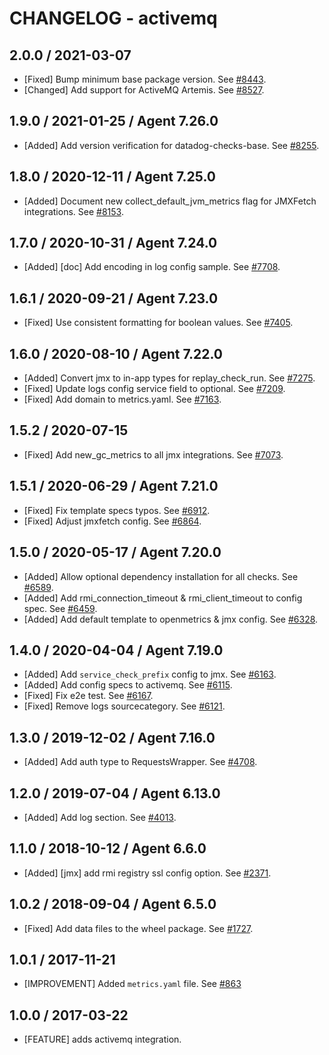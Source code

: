# CHANGELOG - activemq

## 2.0.0 / 2021-03-07

* [Fixed] Bump minimum base package version. See [#8443](https://github.com/DataDog/integrations-core/pull/8443).
* [Changed] Add support for ActiveMQ Artemis. See [#8527](https://github.com/DataDog/integrations-core/pull/8527).

## 1.9.0 / 2021-01-25 / Agent 7.26.0

* [Added] Add version verification for datadog-checks-base. See [#8255](https://github.com/DataDog/integrations-core/pull/8255).

## 1.8.0 / 2020-12-11 / Agent 7.25.0

* [Added] Document new collect_default_jvm_metrics flag for JMXFetch integrations. See [#8153](https://github.com/DataDog/integrations-core/pull/8153).

## 1.7.0 / 2020-10-31 / Agent 7.24.0

* [Added] [doc] Add encoding in log config sample. See [#7708](https://github.com/DataDog/integrations-core/pull/7708).

## 1.6.1 / 2020-09-21 / Agent 7.23.0

* [Fixed] Use consistent formatting for boolean values. See [#7405](https://github.com/DataDog/integrations-core/pull/7405).

## 1.6.0 / 2020-08-10 / Agent 7.22.0

* [Added] Convert jmx to in-app types for replay_check_run. See [#7275](https://github.com/DataDog/integrations-core/pull/7275).
* [Fixed] Update logs config service field to optional. See [#7209](https://github.com/DataDog/integrations-core/pull/7209).
* [Fixed] Add domain to metrics.yaml. See [#7163](https://github.com/DataDog/integrations-core/pull/7163).

## 1.5.2 / 2020-07-15

* [Fixed] Add new_gc_metrics to all jmx integrations. See [#7073](https://github.com/DataDog/integrations-core/pull/7073).

## 1.5.1 / 2020-06-29 / Agent 7.21.0

* [Fixed] Fix template specs typos. See [#6912](https://github.com/DataDog/integrations-core/pull/6912).
* [Fixed] Adjust jmxfetch config. See [#6864](https://github.com/DataDog/integrations-core/pull/6864).

## 1.5.0 / 2020-05-17 / Agent 7.20.0

* [Added] Allow optional dependency installation for all checks. See [#6589](https://github.com/DataDog/integrations-core/pull/6589).
* [Added] Add rmi_connection_timeout & rmi_client_timeout to config spec. See [#6459](https://github.com/DataDog/integrations-core/pull/6459).
* [Added] Add default template to openmetrics & jmx config. See [#6328](https://github.com/DataDog/integrations-core/pull/6328).

## 1.4.0 / 2020-04-04 / Agent 7.19.0

* [Added] Add `service_check_prefix` config to jmx. See [#6163](https://github.com/DataDog/integrations-core/pull/6163).
* [Added] Add config specs to activemq. See [#6115](https://github.com/DataDog/integrations-core/pull/6115).
* [Fixed] Fix e2e test. See [#6167](https://github.com/DataDog/integrations-core/pull/6167).
* [Fixed] Remove logs sourcecategory. See [#6121](https://github.com/DataDog/integrations-core/pull/6121).

## 1.3.0 / 2019-12-02 / Agent 7.16.0

* [Added] Add auth type to RequestsWrapper. See [#4708](https://github.com/DataDog/integrations-core/pull/4708).

## 1.2.0 / 2019-07-04 / Agent 6.13.0

* [Added] Add log section. See [#4013](https://github.com/DataDog/integrations-core/pull/4013).

## 1.1.0 / 2018-10-12 / Agent 6.6.0

* [Added] [jmx] add rmi registry ssl config option. See [#2371][1].

## 1.0.2 / 2018-09-04 / Agent 6.5.0

* [Fixed] Add data files to the wheel package. See [#1727][2].

## 1.0.1 / 2017-11-21

* [IMPROVEMENT] Added `metrics.yaml` file. See [#863][3]

## 1.0.0 / 2017-03-22

* [FEATURE] adds activemq integration.

<!--- The following link definition list is generated by PimpMyChangelog --->
[1]: https://github.com/DataDog/integrations-core/pull/2371
[2]: https://github.com/DataDog/integrations-core/pull/1727
[3]: https://github.com/DataDog/integrations-core/issues/863
